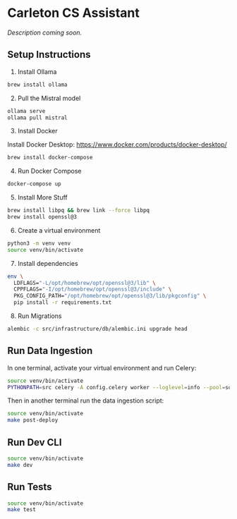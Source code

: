# Carleton CS Assistant

*Description coming soon.*

## Setup Instructions

1. Install Ollama

```bash
brew install ollama
```

2. Pull the Mistral model

```bash
ollama serve
ollama pull mistral
```

3. Install Docker

Install Docker Desktop: https://www.docker.com/products/docker-desktop/

```bash
brew install docker-compose
```

4. Run Docker Compose

```bash
docker-compose up
```

5. Install More Stuff

```bash
brew install libpq && brew link --force libpq
brew install openssl@3
```

6. Create a virtual environment

```bash
python3 -m venv venv
source venv/bin/activate
```

7. Install dependencies

```bash
env \
  LDFLAGS="-L/opt/homebrew/opt/openssl@3/lib" \
  CPPFLAGS="-I/opt/homebrew/opt/openssl@3/include" \
  PKG_CONFIG_PATH="/opt/homebrew/opt/openssl@3/lib/pkgconfig" \
  pip install -r requirements.txt
```

8. Run Migrations

```bash
alembic -c src/infrastructure/db/alembic.ini upgrade head
```


## Run Data Ingestion

In one terminal, activate your virtual environment and run Celery:

```bash
source venv/bin/activate
PYTHONPATH=src celery -A config.celery worker --loglevel=info --pool=solo
```

Then in another terminal run the data ingestion script:

```bash
source venv/bin/activate
make post-deploy
```

## Run Dev CLI

```bash
source venv/bin/activate
make dev
```

## Run Tests

```bash
source venv/bin/activate
make test
```